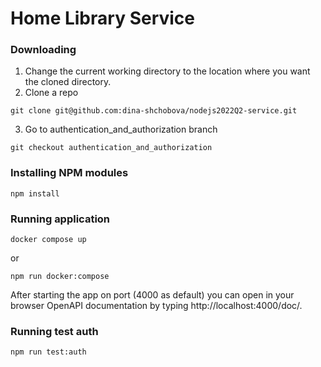 # Home Library Service

### Downloading
1. Change the current working directory to the location where you want the cloned directory.
2. Clone a repo
```
git clone git@github.com:dina-shchobova/nodejs2022Q2-service.git
```
3. Go to authentication_and_authorization branch
```
git checkout authentication_and_authorization
```

### Installing NPM modules

```
npm install
```

### Running application

```
docker compose up 
```
or
```
npm run docker:compose
```

After starting the app on port (4000 as default) you can open
in your browser OpenAPI documentation by typing http://localhost:4000/doc/.

### Running test auth

```
npm run test:auth 
```
